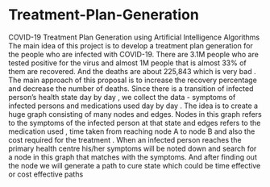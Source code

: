 # Treatment-Plan-Generation
COVID-19 Treatment Plan Generation using Artificial Intelligence Algorithms
The main idea of this project is to develop a treatment plan generation for the people who are infected with COVID-19. There are 3.1M people who are tested positive for the virus and almost 1M people that is almost 33% of them are recovered. And the deaths are about 225,843 which is very bad . The main approach of this proposal is to increase the recovery percentage and decrease the number of deaths.  Since there is a transition of infected person’s health state day by day ,  we collect the data - symptoms of infected persons and medications used day by day . The idea is to create a huge graph consisting of many nodes and edges. Nodes in this graph refers to the symptoms of the infected person at that state and edges refers to the medication used , time taken from reaching node A to node B and also the cost required for the treatment . When an infected person reaches the primary health centre his/her symptoms will be noted down and search for a node in this graph that matches with the symptoms. And after finding out the node we will generate a path to cure state which could be time effective or cost effective paths
